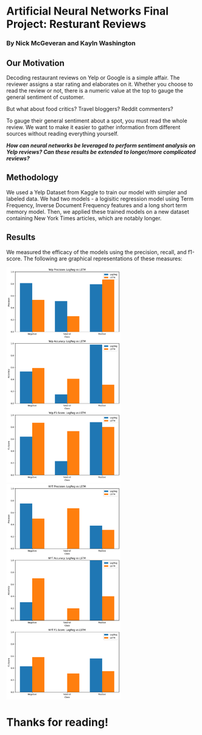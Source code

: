 # Artificial Neural Networks Final Project: Resturant Reviews
### By Nick McGeveran and Kayln Washington

## Our Motivation
Decoding restaurant reviews on Yelp or Google is a simple affair. The reviewer assigns a star rating and elaborates on it. Whether you choose to read the review or not, there is a numeric value at the top to gauge the general sentiment of customer. 

But what about food critics? Travel bloggers? Reddit commenters?

To gauge their general sentiment about a spot, you must read the whole review. We want to make it easier to gather information from different sources without reading everything yourself. 

***How can neural networks be leveraged to perform sentiment analysis on Yelp reviews? Can these results be extended to longer/more complicated reviews?***

## Methodology
We used a Yelp Dataset from Kaggle to train our model with simpler and labeled data. We had two models - a logisitic regression model using Term Frequency, Inverse Document Frequency features and a long short term memory model. Then, we applied these trained models on a new dataset containing New York Times articles, which are notably longer.

## Results
We measured the efficacy of the models using the precision, recall, and f1-score. The following are graphical representations of these measures:


<img src="blog_figures/Yelp%20Overall%20Performance.png" alt="Alt text" width="300"/> <img src="blog_figures/NYT%20full%20metrics.png" alt="Alt text" width="300"/>

# Thanks for reading!

